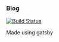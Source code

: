 ### Blog

[![Build Status](https://dev.azure.com/guruzoho/blog/_apis/build/status/GuruDhanush.gurudhanush.github.io?branchName=master)](https://dev.azure.com/guruzoho/blog/_build/latest?definitionId=4&branchName=master)

Made using gatsby
